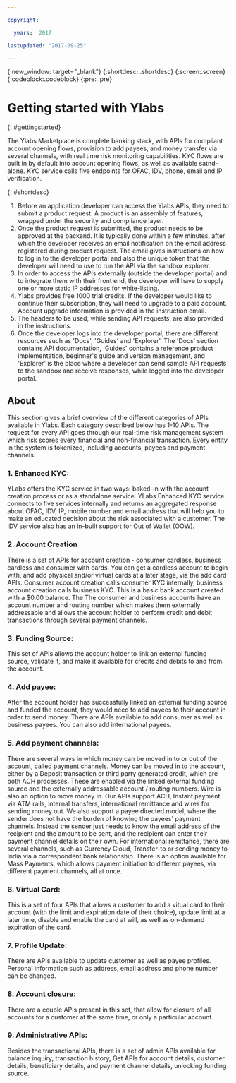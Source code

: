 ```yaml
---

copyright:

  years:  2017

lastupdated: "2017-09-25"

---
```


{:new_window: target="_blank"}
{:shortdesc: .shortdesc}
{:screen:.screen}
{:codeblock:.codeblock}
{:pre: .pre}

<!-- This template is for getting started with a Bluemix service. It is a task template intended to document productive use of the service. It is not intended for discovery and conceptual information.  -->

<!-- The name of this file should remain index.md.
Please delete out content examples and coding that you are not using for your service. -->

# Getting started with Ylabs
{: #gettingstarted}

The Ylabs Marketplace is complete banking stack, with APIs for compliant account opening flows, provision to add payees, and money transfer via several channels, with real time risk monitoring capabilities. KYC flows are built in by default into account opening flows, as well as available satnd-alone. KYC service calls five endpoints for OFAC, IDV, phone, email and IP verification.

{: #shortdesc}

<!-- If overview content is required, do not include it here. Put it in a separate "## About" section below the task section. -->

<!-- Task section: REQUIRED
The task section includes steps to integrate the service into the app.  
- With task-based, technical information, reduce the conversational style in favor of succinct and direct instructions.
- DO include the basic, most-common-use scenario steps to use the service or integrate it into the app. 
- DO NOT include steps to add the service from the Bluemix catalog; we assume that the user already took steps in the UI to add the service. 
- DO include code snippets in all languages that can be copied, as well as VCAP service info.  
- For additional tasks like configuring, managing, etc., add a task section (## Gerund_task_title) below the task section or "About" section if used. Use a task title such as "Configuring x", "Administering y", "Managing z". -->

<!-- You can include an optional prerequisites paragraph for any prerequisites to be met before integrating the service. For example: -->

1. Before an application developer can access the Ylabs APIs, they need to submit a product request. A product is an assembly of features, wrapped under the security and compliance layer. 
2. Once the product request is submitted, the product needs to be approved at the backend. It is typically done within a few minutes, after which the developer receives an email notification on the email address registered during product request. The email gives instructions on how to log in to the developer portal and also the unique token that the developer will need to use to run the API via the sandbox explorer.
3. In order to access the APIs externally (outside the developer portal) and to integrate them with their front end, the developer will have to supply one or more static IP addresses for white-listing. 
4. Ylabs provides free 1000 trial credits. If the developer would like to continue their subscription, they will need to upgrade to a paid account. Account upgrade information is provided in the instruction email.
5. The headers to be used, while sending API requests, are also provided in the instructions.
6. Once the developer logs into the developer portal, there are different resources such as 'Docs', 'Guides' and 'Explorer'. The 'Docs' section contains API documentation, 'Guides' contains a reference product implementation, beginner's guide and version management, and 'Explorer' is the place where a developer can send sample API requests to the sandbox and receive responses, while logged into the developer portal.

## About

This section gives a brief overview of the different categories of APIs available in Ylabs. Each category described below has 1-10 APIs. The request for every API goes through our real-time risk management system which risk scores every financial and non-financial transaction. Every entity in the system is tokenized, including accounts, payees and payment channels.

### 1. Enhanced KYC:
YLabs offers the KYC service in two ways: baked-in with the account creation process or as a standalone service. 
YLabs Enhanced KYC service connects to five services internally and returns an aggregated response about OFAC, IDV, IP, mobile number and email address that will help you to make an educated decision about the risk associated with a customer. The IDV service also has an in-built support for Out of Wallet (OOW).

### 2. Account Creation 
There is a set of APIs for account creation - consumer cardless, business cardless and consumer with cards. You can get a cardless account to begin with, and add physical and/or virtual cards at a later stage, via the add card APIs.
Consumer account creation calls consumer KYC internally, business account creation calls business KYC. This is a basic bank account created with a $0.00 balance. The The consumer and business accounts have an account number and routing number which makes them externally addressable and allows the account holder to perform credit and debit transactions through several payment channels.

### 3. Funding Source:
This set of APIs allows the account holder to link an external funding source, validate it, and make it available for credits and debits to and from the account.

### 4. Add payee:
After the account holder has successfully linked an external funding source and funded the account, they would need to add payees to their account in order to send money. There are APIs available to add consumer as well as business payees. You can also add international payees.

### 5. Add payment channels:
There are several ways in which money can be moved in to or out of the account, called payment channels. Money can be moved in to the account, either by a Deposit transaction or third party generated credit, which are both ACH processes. These are enabled via the linked external funding source and the externally addressable account / routing numbers. Wire is also an option to move money in. 
Our APIs support ACH, Instant payment via ATM rails, internal transfers, international remittance and wires for sending money out. 
We also support a payee directed model, where the sender does not have the burden of knowing the payees' payment channels. Instead the sender just needs to know the email address of the recipient and the amount to be sent, and the recipient can enter their payment channel details on their own.
For international remittance, there are several channels, such as Currency Cloud, Transfer-to or sending money to India via a correspondent bank relationship.
There is an option available for Mass Payments, which allows payment initiation to different payees, via different payment channels, all at once. 

### 6. Virtual Card: 
This is a set of four APIs that allows a customer to add a vitual card to their account (with the limit and expiration date of their choice), update limit at a later time, disable and enable the card at will, as well as on-demand expiration of the card. 

### 7. Profile Update:
There are APIs available to update customer as well as payee profiles. Personal information such as address, email address and phone number can be changed.

### 8. Account closure:
There are a couple APIs present in this set, that allow for closure of all accounts for a customer at the same time, or only a particular account.

### 9. Administrative APIs:
Besides the transactional APIs, there is a set of admin APIs available for balance inquiry, transaction history, Get APIs for account details, customer details, beneficiary details, and payment channel details, unlocking funding source.

<!-- Related links section: still REQUIRED but moved to toc file (in your same folder).  Edit there.
-->
